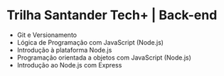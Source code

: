 # Trilha Santander Tech+ | Back-end

- Git e Versionamento
- Lógica de Programação com JavaScript (Node.js)
- Introdução à plataforma Node.js
- Programação orientada a objetos com JavaScript (Node.js)
- Introdução ao Node.js com Express